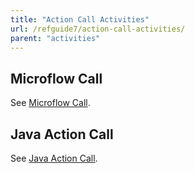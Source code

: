 ```yaml
---
title: "Action Call Activities"
url: /refguide7/action-call-activities/
parent: "activities"
---
```


## Microflow Call

See [Microflow Call](microflow-call).

## Java Action Call

See [Java Action Call](java-action-call).

